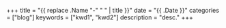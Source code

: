 +++
title = "{{ replace .Name "-" " " | title }}"
date = "{{ .Date }}"
categories = ["blog"]
keywords = ["kwd1", "kwd2"]
description = "desc."
+++

